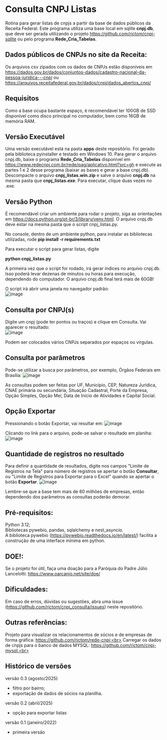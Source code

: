 # Consulta CNPJ Listas
Rotina para gerar listas de cnpjs a partir da base de dados públicos da Receita Federal.
Este programa utiliza uma base local em sqlite <b>cnpj.db</b>, que deve ser gerada utilizando o projeto https://github.com/rictom/cnpj-sqlite ou pelo programa <b>Rede_Cria_Tabelas</b>.

## Dados públicos de CNPJs no site da Receita:
Os arquivos csv zipados com os dados de CNPJs estão disponíveis em https://dados.gov.br/dados/conjuntos-dados/cadastro-nacional-da-pessoa-juridica---cnpj ou https://arquivos.receitafederal.gov.br/dados/cnpj/dados_abertos_cnpj/<br>

## Requisitos
Como a base ocupa bastante espaço, é recomendável ter 100GB de SSD disponível como disco principal no computador, bem como 16GB de memória RAM.

## Versão Executável
Uma versão executável está na pasta <b>apps</b> deste repositório. Foi gerado pela biblioteca pyinstaller e testado em Windows 10. Para gerar o arquivo cnpj.db, baixe o programa <b>Rede_Cria_Tabelas</b> disponível em https://www.redecnpj.com.br/rede/pag/aplicativo.html?src=gh e execute as partes 1 e 2 desse programa (baixar as bases e gerar a base cnpj.db). Descompacte o arquivo <b>cnpj_listas.win.zip</b> e salve o arquivo <b>cnpj.db</b> na mesma pasta que <b>cnpj_listas.exe</b>. Para executar, clique duas vezes no .exe.


## Versão Python
É recomendável criar um ambiente para rodar o projeto, siga as orientações em https://docs.python.org/pt-br/3/library/venv.html. O arquivo cnpj.db deve estar na mesma pasta que o script cnpj_listas.py. 

No console, dentro de um ambiente python, para instalar as bibliotecas utilizadas, rode
<b>pip install -r requirements.txt</b>

Para executar o script para gerar listas, digite

<b>python cnpj_listas.py</b>

A primeira vez que o script for rodado, irá gerar índices no arquivo cnpj.db. Isso poderá levar dezenas de minutos ou horas para execução, dependendo do computador. O arquivo cnpj.db final terá mais de 60GB!

O script irá abrir uma janela no navegador padrão:<br>
![image](https://github.com/user-attachments/assets/c987cc96-dc18-477c-a378-7643f5bb3548)


## Consulta por CNPJ(s)
Digite um cnpj (pode ter pontos ou traços) e clique em Consulta. Vai aparecer o resultado:<br>
![image](https://github.com/user-attachments/assets/f205d77d-5c71-4887-a88c-8156925d6fa2)

Podem ser colocados vários CNPJs separados por espaços ou vírgulas.
## Consulta por parâmetros
Pode-se utilizar a busca por parâmetros, por exemplo, Órgãos Federais em Brasília:
![image](https://github.com/user-attachments/assets/87288a93-e214-4c52-9643-1d4f8ee1680c)

As consultas podem ser feitas por UF, Município, CEP, Natureza Jurídica, CNAE primária ou secundária, Situação Cadastral, Porte da Empresa, Opção Simples, Opção Mei, Data de Início de Atividades e Capital Social.

## Opção Exportar
Pressionando o botão Exportar, vai resultar em:
![image](https://github.com/user-attachments/assets/7d8df782-893f-471d-b2e2-983f0405b31f)

Clicando no link para o arquivo, pode-se salvar o resultado em planiha:
![image](https://github.com/user-attachments/assets/49630740-0202-467e-91c0-b4a73c5db14b)

## Quantidade de registros no resultado
Para definir a quantidade de resultados, digite nos campos "Limite de Registros na Tela" para número de registros se apertar o botão <b>Consultar</b>, ou "Limite de Registros para Exportar para o Excel" quando se apertar o botão <b>Exportar</b>.
![image](https://github.com/user-attachments/assets/4bfb90be-7283-4b9c-b285-eb1479177e75)

Lembre-se que a base tem mais de 60 milhões de empresas, então dependendo dos parâmetros as consultas poderão demorar.

## Pré-requisitos:
Python 3.12;<br>
Bibliotecas pywebio, pandas, sqlalchemy e nest_asyncio.<br>
A biblioteca pywebio (https://pywebio.readthedocs.io/en/latest/) facilita a construção de uma interface mínima em python.

## DOE!:
Se o projeto for útil, faça uma doação para a Paróquia do Padre Júlio Lancelotti:
https://www.oarcanjo.net/site/doe/

## Dificuldades:
Em caso de erros, dúvidas ou sugestões, abra uma issue (https://github.com/rictom/cnpj_consulta/issues) neste repositório.

## Outras referências:
Projeto para visualizar os relacionamentos de sócios e de empresas de forma gráfica: https://github.com/rictom/rede-cnpj;<br>
Carregar os dados de cnpjs para o banco de dados MYSQL: https://github.com/rictom/cnpj-mysql.<br>

## Histórico de versões
versão 0.3 (agosto/2025)
- filtro por bairro;
- exportação de dados de sócios na planilha.

versão 0.2 (abril/2025)
- opção para exportar listas

versão 0.1 (janeiro/2022)
- primeira versão
